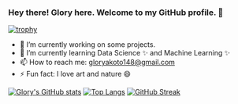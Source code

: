 ### Hey there! Glory here. Welcome to my GitHub profile. 👋

[![trophy](https://github-profile-trophy.vercel.app/?username=Gliz23&theme=onedark)](https://github.com/ryo-ma/github-profile-trophy)
<!--
**Gliz23/Gliz23** is a ✨ _special_ ✨ repository because its `README.md` (this file) appears on your GitHub profile.
-->

- 🔭 I’m currently working on some projects.
- 🌱 I’m currently learning Data Science ✨ and Machine Learning ✨
- 📫 How to reach me: gloryakoto148@gmail.com
- ⚡ Fun fact: I love art and nature 😄

 [![Glory's GitHub stats](https://github-readme-stats.vercel.app/api?username=Manuel2u)](https://github.com/Gliz23/github-readme-stats)
 [![Top Langs](https://github-readme-stats.vercel.app/api/top-langs/?username=Manuel2u)](https://github.com/Gliz23/github-readme-stats) 
 [![GitHub Streak](https://github-readme-streak-stats.herokuapp.com/?user=Manuel2u)](https://git.io/streak-stats)
